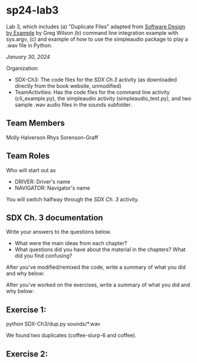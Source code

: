 # sp24-lab3
Lab 3, which includes (a) "Duplicate Files" adapted from [Software Design by Example](https://third-bit.com/sdxpy/) by Greg Wilson (b) command line integration example with sys.argv, (c) and example of how to use the simpleaudio package to play a .wav file in Python.

_January 30, 2024_

Organization:
* SDX-Ch3: The code files for the _SDX Ch.3_ activity (as downloaded directly from the book website, unmodified) 
* TeamActivities: Has the code files for the command line activity (cli_example.py), the simpleaudio activity (simpleaudio_test.py), and two sample .wav audio files in the sounds subfolder.

## Team Members
Molly Halverson Rhys Sorenson-Graff

## Team Roles
Who will start out as
* DRIVER: Driver's name
* NAVIGATOR: Navigator's name

You will switch halfway through the _SDX Ch. 3_ activity.

## SDX Ch. 3 documentation

Write your answers to the questions below.

* What were the main ideas from each chapter?
* What questions did you have about the material in the chapters? What did you find confusing?

After you've modified/remixed the code, write a summary of what you did and why below:

After you've worked on the exercises, write a summary of what you did and why below:

## Exercise 1:
python SDX-Ch3/dup.py sounds/*.wav

We found two duplicates (coffee-slurp-6 and coffee).

## Exercise 2:



